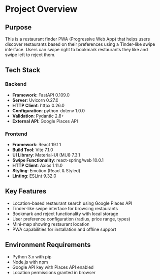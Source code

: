 # Project Overview

## Purpose
This is a restaurant finder PWA (Progressive Web App) that helps users discover restaurants based on their preferences using a Tinder-like swipe interface. Users can swipe right to bookmark restaurants they like and swipe left to reject them.

## Tech Stack

### Backend
- **Framework**: FastAPI 0.109.0
- **Server**: Uvicorn 0.27.0
- **HTTP Client**: httpx 0.26.0
- **Configuration**: python-dotenv 1.0.0
- **Validation**: Pydantic 2.8+
- **External API**: Google Places API

### Frontend
- **Framework**: React 19.1.1
- **Build Tool**: Vite 7.1.0
- **UI Library**: Material-UI (MUI) 7.3.1
- **Swipe Functionality**: react-spring/web 10.0.1
- **HTTP Client**: Axios 1.11.0
- **Styling**: Emotion (React & Styled)
- **Linting**: ESLint 9.32.0

## Key Features
- Location-based restaurant search using Google Places API
- Tinder-like swipe interface for browsing restaurants
- Bookmark and reject functionality with local storage
- User preference configuration (radius, price range, types)
- Mini-map showing restaurant location
- PWA capabilities for installation and offline support

## Environment Requirements
- Python 3.x with pip
- Node.js with npm
- Google API key with Places API enabled
- Location permissions granted in browser
